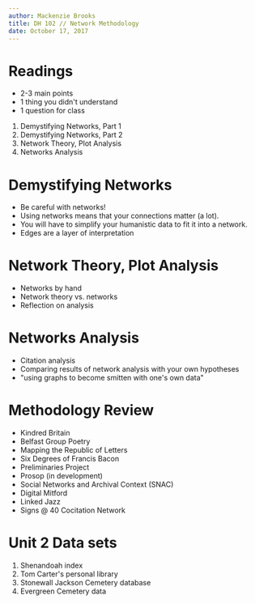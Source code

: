 ```yaml
---
author: Mackenzie Brooks
title: DH 102 // Network Methodology 
date: October 17, 2017
---
```


# Readings

* 2-3 main points
* 1 thing you didn't understand
* 1 question for class


1. Demystifying Networks, Part 1
2. Demystifying Networks, Part 2
3. Network Theory, Plot Analysis
4. Networks Analysis


# Demystifying Networks
* Be careful with networks!
* Using networks means that your connections matter (a lot).
* You will have to simplify your humanistic data to fit it into a network.
* Edges are a layer of interpretation

# Network Theory, Plot Analysis

* Networks by hand
* Network theory vs. networks
* Reflection on analysis

# Networks Analysis
* Citation analysis
* Comparing results of network analysis with your own hypotheses
* "using graphs to become smitten with one's own data"

# Methodology Review
* Kindred Britain
* Belfast Group Poetry
* Mapping the Republic of Letters
* Six Degrees of Francis Bacon
* Preliminaries Project
* Prosop (in development)
* Social Networks and Archival Context (SNAC)
* Digital Mitford
* Linked Jazz
* Signs @ 40 Cocitation Network

# Unit 2 Data sets
1. Shenandoah index
2. Tom Carter's personal library
3. Stonewall Jackson Cemetery database
4. Evergreen Cemetery data





